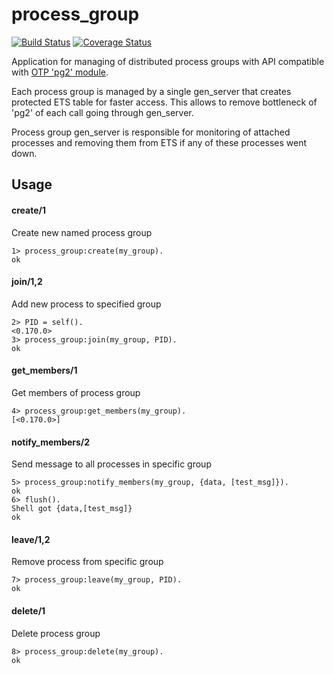# process_group

[![Build Status](https://travis-ci.org/relayr/erl-process-group.svg?branch=master)](https://travis-ci.org/relayr/erl-process-group) [![Coverage Status](https://coveralls.io/repos/github/relayr/erl-process-group/badge.svg?branch=master)](https://coveralls.io/github/relayr/erl-process-group?branch=master)

Application for managing of distributed process groups with API compatible with [OTP 'pg2' module](http://erlang.org/doc/man/pg2.html).

Each process group is managed by a single gen_server that creates protected ETS table for faster access. This allows to remove bottleneck of 'pg2' of each call going through gen_server.

Process group gen_server is responsible for monitoring of attached processes and removing them from ETS if any of these processes went down.

## Usage

#### create/1
Create new named process group
```
1> process_group:create(my_group).
ok
```

#### join/1,2
Add new process to specified group
```
2> PID = self().
<0.170.0>
3> process_group:join(my_group, PID).
ok
```

#### get_members/1
Get members of process group
```
4> process_group:get_members(my_group).
[<0.170.0>]
```

#### notify_members/2
Send message to all processes in specific group
```
5> process_group:notify_members(my_group, {data, [test_msg]}).
ok
6> flush().
Shell got {data,[test_msg]}
ok
```

#### leave/1,2
Remove process from specific group
```
7> process_group:leave(my_group, PID).
ok
```

#### delete/1
Delete process group
```
8> process_group:delete(my_group).
ok
```

